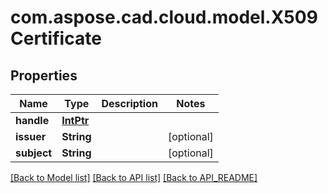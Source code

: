 
# com.aspose.cad.cloud.model.X509Certificate

## Properties
Name | Type | Description | Notes
------------ | ------------- | ------------- | -------------
**handle** | [**IntPtr**](IntPtr.md) |  | 
**issuer** | **String** |  |  [optional]
**subject** | **String** |  |  [optional]


[[Back to Model list]](API_README.md#documentation-for-models) [[Back to API list]](API_README.md#documentation-for-api-endpoints) [[Back to API_README]](API_README.md)

